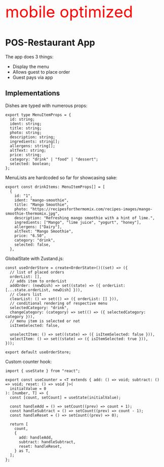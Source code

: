 <p style="color: red; font-size: 50px">mobile optimized</p>

# POS-Restaurant App

The app does 3 things:

- Display the menu
- Allows guest to place order
- Guest pays via app

## Implementations

Dishes are typed with numerous props:

```tsx
export type MenuItemProps = {
  id: string;
  ident: string;
  title: string;
  photo: string;
  description: string;
  ingredients: string[];
  allergens: string[];
  altText: string;
  price: string;
  category: "drink" | "food" | "dessert";
  selected: boolean;
};
```

MenuLists are hardcoded so far for showcasing sake:

```tsx
export const drinkItems: MenuItemProps[] = [
  {
    id: "1",
    ident: "mango-smoothie",
    title: "Mango Smoothie",
    photo: "https://recipesforthermomix.com/recipes-images/mango-smoothie-thermomix.jpg",
    description: "Refreshing mango smoothie with a hint of lime.",
    ingredients: ["Mango", "lime juice", "yogurt", "honey"],
    allergens: ["Dairy"],
    altText: "Mango Smoothie",
    price: "6.50",
    category: "drink",
    selected: false,
  },
```

GlobalState with Zustand.js:

```tsx
const useOrderStore = create<OrderState>()((set) => ({
  // list of placed orders
  orderList: [],
  // adds item to orderList
  addOrder: (newDish) => set((state) => ({ orderList: [...state.orderList, newDish] })),
  // clears list
  clearList: () => set(() => ({ orderList: [] })),
  // conditional rendering of respective menu
  selectedCategory: "drink",
  changeCategory: (category) => set(() => ({ selectedCategory: category })),
  // menu item is selected or not
  isItemSelected: false,

  unselectItem: () => set((state) => ({ isItemSelected: false })),
  selectItem: () => set((state) => ({ isItemSelected: true })),
}));

export default useOrderStore;
```

Custom counter hook:

```tsx
import { useState } from "react";

export const useCounter = <T extends { add: () => void; subtract: () => void; reset: () => void }>(
  initialValue = 0
): [number, T] => {
  const [count, setCount] = useState(initialValue);

  const handleAdd = () => setCount((prev) => count + 1);
  const handleSubtract = () => setCount((prev) => count - 1);
  const handleReset = () => setCount((prev) => 0);

  return [
    count,
    {
      add: handleAdd,
      subtract: handleSubtract,
      reset: handleReset,
    } as T,
  ];
};
```
